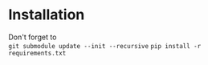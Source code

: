 # Installation

Don't forget to\
`git submodule update --init --recursive`
`pip install -r requirements.txt`
